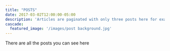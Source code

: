```yaml
---
title: "POSTS"
date: 2017-03-02T12:00:00-05:00
description: 'Articles are paginated with only three posts here for example. You can set the number of entries to show on this page with the "pagination" setting in the config file.'
cascade:
  featured_image: '/images/post background.jpg'
---
```

There are all the posts you can see here